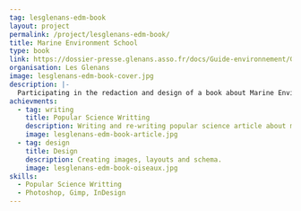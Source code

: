 ```yaml
---
tag: lesglenans-edm-book
layout: project
permalink: /project/lesglenans-edm-book/
title: Marine Environment School
type: book
link: https://dossier-presse.glenans.asso.fr/docs/Guide-environnement/Guide-Environnement-Concarneau.pdf
organisation: Les Glenans
image: lesglenans-edm-book-cover.jpg
description: |-
  Participating in the redaction and design of a book about Marine Environement.
achievments:
  - tag: writing
    title: Popular Science Writting
    description: Writing and re-writing popular science article about marine environment.
    image: lesglenans-edm-book-article.jpg
  - tag: design
    title: Design
    description: Creating images, layouts and schema.
    image: lesglenans-edm-book-oiseaux.jpg
skills:
  - Popular Science Writting
  - Photoshop, Gimp, InDesign
---
```

